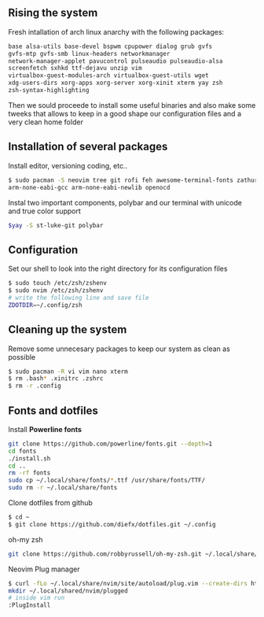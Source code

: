 Rising the system
-----------------

Fresh intallation of arch linux anarchy with the following packages:

```bash
base alsa-utils base-devel bspwm cpupower dialog grub gvfs 
gvfs-mtp gvfs-smb linux-headers networkmanager 
network-manager-applet pavucontrol pulseaudio pulseaudio-alsa 
screenfetch sxhkd ttf-dejavu unzip vim 
virtualbox-guest-modules-arch virtualbox-guest-utils wget 
xdg-users-dirs xorg-apps xorg-server xorg-xinit xterm yay zsh  
zsh-syntax-highlighting
```

Then we sould proceede to install some useful binaries and also
make some tweeks that allows to keep in a good shape our configuration files and a very
clean home folder

Installation of several packages
--------------------------------
Install editor, versioning coding, etc..
```bash
$ sudo pacman -S neovim tree git rofi feh awesome-terminal-fonts zathura zathura-pdf-poppler firefox 
arm-none-eabi-gcc arm-none-eabi-newlib openocd
```

Instal two important components, polybar and our terminal with unicode and true color support
```bash
$yay -S st-luke-git polybar
```

Configuration
-------------
Set our shell to look into the right directory for its configuration files
```bash
$ sudo touch /etc/zsh/zshenv
$ sudo nvim /etc/zsh/zshenv
# write the following line and save file
ZDOTDIR=~/.config/zsh 
```

Cleaning up the system
-----------------------
Remove some unnecesary packages to keep our system as clean as possible
```bash
$ sudo pacman -R vi vim nano xterm
$ rm .bash* .xinitrc .zshrc
$ rm -r .config
```

Fonts and dotfiles
---------------------
Install __Powerline fonts__
```bash
git clone https://github.com/powerline/fonts.git --depth=1
cd fonts
./install.sh
cd ..
rm -rf fonts
sudo cp ~/.local/share/fonts/*.ttf /usr/share/fonts/TTF/
sudo rm -r ~/.local/share/fonts
```

Clone dotfiles from github
```bash
$ cd ~
$ git clone https://github.com/diefx/dotfiles.git ~/.config
```

oh-my zsh
```bash
git clone https://github.com/robbyrussell/oh-my-zsh.git ~/.local/share/oh-my-zsh
```

Neovim Plug manager
```bash
$ curl -fLo ~/.local/share/nvim/site/autoload/plug.vim --create-dirs https://raw.githubusercontent.com/junegunn/vim-plug/master/plug.vim
mkdir ~/.local/shared/nvim/plugged
# inside vim run
:PlugInstall
```

